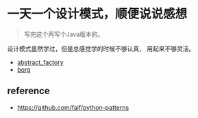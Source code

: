 # 一天一个设计模式，顺便说说感想

> 写完这个再写个Java版本的。

设计模式虽然学过，但是总感觉学的时候不够认真，
用起来不够灵活。

- [abstract_factory](./abstract_factory.py)
- [borg](./borg.py)

## reference

- https://github.com/faif/python-patterns
